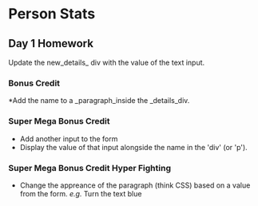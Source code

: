 # Person Stats

## Day 1 Homework

Update the new_details_ div with the value of the text input.

### Bonus Credit
*Add the name to a _paragraph_inside the _details_div.

### Super Mega Bonus Credit

* Add another input to the form
* Display the value of that input alongside the name in the 'div' (or 'p').

### Super Mega Bonus Credit Hyper Fighting
* Change the appreance of the paragraph (think CSS) based on a value from the form. _e.g._ Turn the text blue 